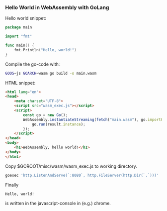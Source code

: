 ### Hello World in WebAssembly with GoLang

Hello world snippet:
```go
package main

import "fmt"

func main() {
	fmt.Println("Hello, world!")
}
```

Compile the go-code with:
```zsh
GOOS=js GOARCH=wasm go build -o main.wasm
```

HTML snippet:
```html
<html lang="en">
<head>
    <meta charset="UTF-8">
    <script src="wasm_exec.js"></script>
    <script>
        const go = new Go();
        WebAssembly.instantiateStreaming(fetch("main.wasm"), go.importObject).then((result)=>{
            go.run(result.instance);
        });
    </script>
</head>
<body> 
    <h1>WebAssembly, hello world!</h1>
</body>
</html>
```

Copy $GOROOT/misc/wasm/wasm_exec.js to working directory.

```zsh
goexec 'http.ListenAndServe(`:8080`, http.FileServer(http.Dir(`.`)))'
```

Finally
```zsh
Hello, world!
```

is written in the javascript-console in (e.g.) chrome.